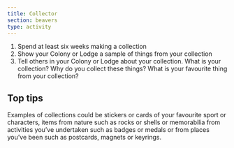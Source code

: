 ```yaml
---
title: Collector
section: beavers
type: activity
---
```


1. Spend at least six weeks making a collection
1. Show your Colony or Lodge a sample of things from your collection
1. Tell others in your Colony or Lodge about your collection. What is your collection? Why do you collect these things? What is your favourite thing from your collection?

## Top tips

Examples of collections could be stickers or cards of your favourite sport or characters, items from nature such as rocks or shells or memorabilia from activities you’ve undertaken such as badges or medals or from places you’ve been such as postcards, magnets or keyrings.
